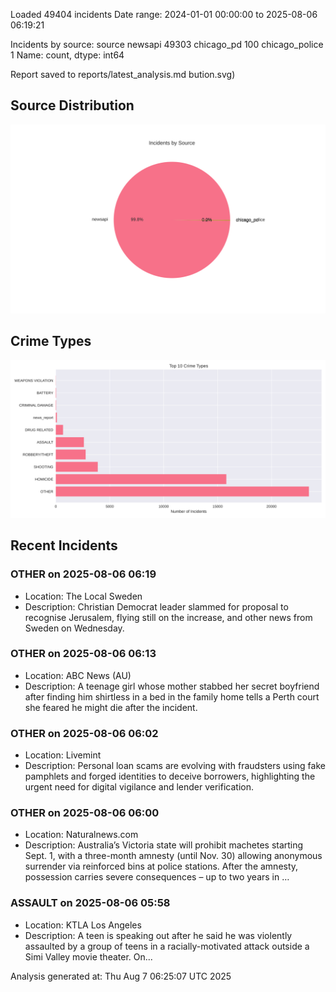 
Loaded 49404 incidents
Date range: 2024-01-01 00:00:00 to 2025-08-06 06:19:21

Incidents by source:
source
newsapi           49303
chicago_pd          100
chicago_police        1
Name: count, dtype: int64

Report saved to reports/latest_analysis.md
bution.svg)

## Source Distribution
![Source Distribution](images/source_distribution.svg)

## Crime Types
![Crime Types](images/crime_types.svg)

## Recent Incidents

### OTHER on 2025-08-06 06:19
- Location: The Local Sweden
- Description: Christian Democrat leader slammed for proposal to recognise Jerusalem, flying still on the increase, and other news from Sweden on Wednesday.


### OTHER on 2025-08-06 06:13
- Location: ABC News (AU)
- Description: A teenage girl whose mother stabbed her secret boyfriend after finding him shirtless in a bed in the family home tells a Perth court she feared he might die after the incident.


### OTHER on 2025-08-06 06:02
- Location: Livemint
- Description: Personal loan scams are evolving with fraudsters using fake pamphlets and forged identities to deceive borrowers, highlighting the urgent need for digital vigilance and lender verification.


### OTHER on 2025-08-06 06:00
- Location: Naturalnews.com
- Description: Australia’s Victoria state will prohibit machetes starting Sept. 1, with a three-month amnesty (until Nov. 30) allowing anonymous surrender via reinforced bins at police stations. After the amnesty, possession carries severe consequences – up to two years in …


### ASSAULT on 2025-08-06 05:58
- Location: KTLA Los Angeles
- Description: A teen is speaking out after he said he was violently assaulted by a group of teens in a racially-motivated attack outside a Simi Valley movie theater. On...

Analysis generated at: Thu Aug  7 06:25:07 UTC 2025
